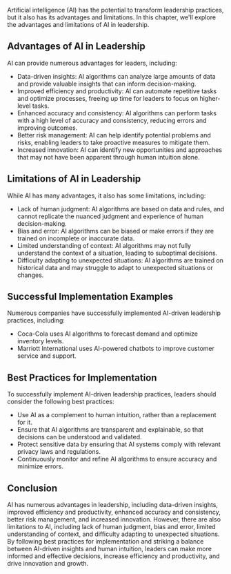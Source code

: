 
Artificial intelligence (AI) has the potential to transform leadership practices, but it also has its advantages and limitations. In this chapter, we'll explore the advantages and limitations of AI in leadership.

Advantages of AI in Leadership
------------------------------

AI can provide numerous advantages for leaders, including:

* Data-driven insights: AI algorithms can analyze large amounts of data and provide valuable insights that can inform decision-making.
* Improved efficiency and productivity: AI can automate repetitive tasks and optimize processes, freeing up time for leaders to focus on higher-level tasks.
* Enhanced accuracy and consistency: AI algorithms can perform tasks with a high level of accuracy and consistency, reducing errors and improving outcomes.
* Better risk management: AI can help identify potential problems and risks, enabling leaders to take proactive measures to mitigate them.
* Increased innovation: AI can identify new opportunities and approaches that may not have been apparent through human intuition alone.

Limitations of AI in Leadership
-------------------------------

While AI has many advantages, it also has some limitations, including:

* Lack of human judgment: AI algorithms are based on data and rules, and cannot replicate the nuanced judgment and experience of human decision-making.
* Bias and error: AI algorithms can be biased or make errors if they are trained on incomplete or inaccurate data.
* Limited understanding of context: AI algorithms may not fully understand the context of a situation, leading to suboptimal decisions.
* Difficulty adapting to unexpected situations: AI algorithms are trained on historical data and may struggle to adapt to unexpected situations or changes.

Successful Implementation Examples
----------------------------------

Numerous companies have successfully implemented AI-driven leadership practices, including:

* Coca-Cola uses AI algorithms to forecast demand and optimize inventory levels.
* Marriott International uses AI-powered chatbots to improve customer service and support.

Best Practices for Implementation
---------------------------------

To successfully implement AI-driven leadership practices, leaders should consider the following best practices:

* Use AI as a complement to human intuition, rather than a replacement for it.
* Ensure that AI algorithms are transparent and explainable, so that decisions can be understood and validated.
* Protect sensitive data by ensuring that AI systems comply with relevant privacy laws and regulations.
* Continuously monitor and refine AI algorithms to ensure accuracy and minimize errors.

Conclusion
----------

AI has numerous advantages in leadership, including data-driven insights, improved efficiency and productivity, enhanced accuracy and consistency, better risk management, and increased innovation. However, there are also limitations to AI, including lack of human judgment, bias and error, limited understanding of context, and difficulty adapting to unexpected situations. By following best practices for implementation and striking a balance between AI-driven insights and human intuition, leaders can make more informed and effective decisions, increase efficiency and productivity, and drive innovation and growth.

